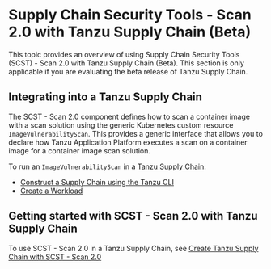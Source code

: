 # Supply Chain Security Tools - Scan 2.0 with Tanzu Supply Chain (Beta)

This topic provides an overview of using Supply Chain Security Tools (SCST) - Scan 2.0 with Tanzu Supply Chain (Beta).  This section is only applicable if you are evaluating the beta release of Tanzu Supply Chain.

## <a id="supply-chain-usage"></a>Integrating into a Tanzu Supply Chain

The SCST - Scan 2.0 component defines how to scan a container image with a scan
solution using the generic Kubernetes custom resource `ImageVulnerabilityScan`.
This provides a generic interface that allows you to declare how Tanzu
Application Platform executes a scan on a container image for a container
image scan solution.

To run an `ImageVulnerabilityScan` in a [Tanzu Supply Chain](../../supply-chain/about.hbs.md):

- [Construct a Supply Chain using the Tanzu CLI](../../supply-chain/platform-engineering/how-to/supply-chain-authoring/construct-with-cli.hbs.md)
- [Create a Workload](../../supply-chain/development/how-to/discover-workloads.hbs.md)

## <a id="getting-started"></a>Getting started with SCST - Scan 2.0 with Tanzu Supply Chain

To use SCST - Scan 2.0 in a Tanzu Supply Chain, see [Create Tanzu Supply Chain with SCST - Scan 2.0](./create-tanzu-supply-chain.hbs.md)

